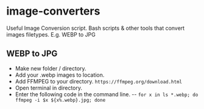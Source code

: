# image-converters
Useful Image Conversion script. Bash scripts & other tools that convert images filetypes. E.g. WEBP to JPG

## WEBP to JPG
- Make new folder / directory.
- Add your .webp images to location.
- Add FFMPEG to your directory. ```https://ffmpeg.org/download.html```
- Open terminal in directory.
- Enter the following code in the command line.
  -- ```for x in ls *.webp; do  ffmpeg -i $x ${x%.webp}.jpg; done```
